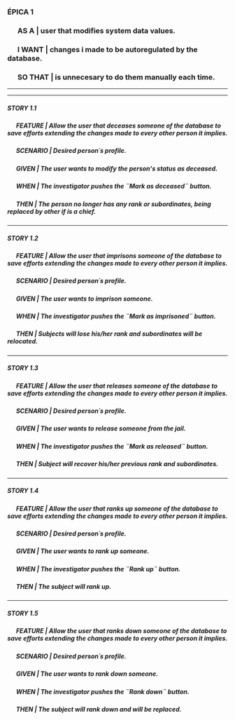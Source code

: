 ### ÉPICA 1  

### &nbsp; &nbsp; &nbsp; AS A | user that modifies system data values.  
 
### &nbsp; &nbsp; &nbsp; I WANT  | changes i made to be autoregulated by the database.  

### &nbsp; &nbsp; &nbsp; SO THAT  | is unnecesary to do them manually each time.  

--------------------------------------------------------------------------------
--------------------------------------------------------------------------------

##### STORY 1.1

##### &nbsp; &nbsp; &nbsp; FEATURE |  Allow the user that deceases someone of the database to save efforts extending the changes made to every other person it implies.
##### &nbsp; &nbsp; &nbsp; SCENARIO | Desired person´s profile.    
##### &nbsp; &nbsp; &nbsp; GIVEN | The user wants to modify the person's status as deceased.    
##### &nbsp; &nbsp; &nbsp; WHEN | The investigator pushes the ¨Mark as deceased¨ button.
##### &nbsp; &nbsp; &nbsp; THEN | The person no longer has any rank or subordinates, being replaced by other if is a chief.   

--------------------------------------------------------------------------------
##### STORY 1.2

##### &nbsp; &nbsp; &nbsp; FEATURE |  Allow the user that imprisons someone of the database to save efforts extending the changes made to every other person it implies.
##### &nbsp; &nbsp; &nbsp; SCENARIO | Desired person´s profile.     
##### &nbsp; &nbsp; &nbsp; GIVEN | The user wants to imprison someone.     
##### &nbsp; &nbsp; &nbsp; WHEN | The investigator pushes the ¨Mark as imprisoned¨ button.
##### &nbsp; &nbsp; &nbsp; THEN | Subjects will lose his/her rank and subordinates will be relocated.

--------------------------------------------------------------------------------
##### STORY 1.3

##### &nbsp; &nbsp; &nbsp; FEATURE |  Allow the user that releases someone of the database to save efforts extending the changes made to every other person it implies.
##### &nbsp; &nbsp; &nbsp; SCENARIO | Desired person´s profile.     
##### &nbsp; &nbsp; &nbsp; GIVEN | The user wants to release someone from the jail.  
##### &nbsp; &nbsp; &nbsp; WHEN | The investigator pushes the ¨Mark as released¨ button.
##### &nbsp; &nbsp; &nbsp; THEN | Subject will recover his/her previous rank and subordinates.

--------------------------------------------------------------------------------
##### STORY 1.4

##### &nbsp; &nbsp; &nbsp; FEATURE |  Allow the user that ranks up someone of the database to save efforts extending the changes made to every other person it implies.
##### &nbsp; &nbsp; &nbsp; SCENARIO | Desired person´s profile.   
##### &nbsp; &nbsp; &nbsp; GIVEN | The user wants to rank up someone.  
##### &nbsp; &nbsp; &nbsp; WHEN | The investigator pushes the ¨Rank up¨ button.
##### &nbsp; &nbsp; &nbsp; THEN | The subject will rank up.

--------------------------------------------------------------------------------
##### STORY 1.5

##### &nbsp; &nbsp; &nbsp; FEATURE |  Allow the user that ranks down someone of the database to save efforts extending the changes made to every other person it implies.
##### &nbsp; &nbsp; &nbsp; SCENARIO | Desired person´s profile.    
##### &nbsp; &nbsp; &nbsp; GIVEN | The user wants to rank down someone.    
##### &nbsp; &nbsp; &nbsp; WHEN | The investigator pushes the ¨Rank down¨ button.
##### &nbsp; &nbsp; &nbsp; THEN | The subject will rank down and will be replaced.
